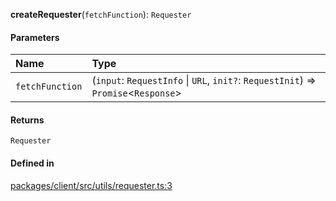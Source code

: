 **createRequester**(`fetchFunction`): `Requester`

#### Parameters

| Name            | Type                                                                                |
| :-------------- | :---------------------------------------------------------------------------------- |
| `fetchFunction` | (`input`: `RequestInfo` \| `URL`, `init?`: `RequestInit`) => `Promise`<`Response`\> |

#### Returns

`Requester`

#### Defined in

[packages/client/src/utils/requester.ts:3](https://github.com/fastlogs-docs.khulnasoft.com/js/blob/f0f78e6/packages/client/src/utils/requester.ts#L3)
